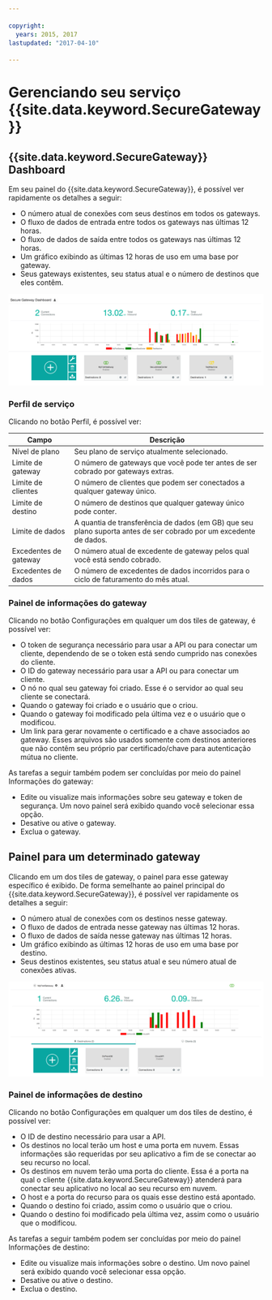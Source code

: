 ```yaml
---

copyright:
  years: 2015, 2017
lastupdated: "2017-04-10"

---
```


# Gerenciando seu serviço {{site.data.keyword.SecureGateway}}

## {{site.data.keyword.SecureGateway}} Dashboard
Em seu painel do {{site.data.keyword.SecureGateway}}, é possível ver rapidamente os detalhes a seguir:

- O número atual de conexões com seus destinos em todos os gateways.
- O fluxo de dados de entrada entre todos os gateways nas últimas 12 horas.
- O fluxo de dados de saída entre todos os gateways nas últimas 12 horas.
- Um gráfico exibindo as últimas 12 horas de uso em uma base por gateway.
- Seus gateways existentes, seu status atual e o número de destinos que eles contêm.

![Painel do {{site.data.keyword.SecureGateway}} com uso](./images/dashboardUsage.png?raw=true "Painel do {{site.data.keyword.SecureGateway}} com uso")

### Perfil de serviço
Clicando no botão Perfil, é possível ver:

Campo | Descrição
-- | --
Nível de plano | Seu plano de serviço atualmente selecionado.
Limite de gateway | O número de gateways que você pode ter antes de ser cobrado por gateways extras.
Limite de clientes | O número de clientes que podem ser conectados a qualquer gateway único.
Limite de destino | O número de destinos que qualquer gateway único pode conter.
Limite de dados | A quantia de transferência de dados (em GB) que seu plano suporta antes de ser cobrado por um excedente de dados.
Excedentes de gateway | O número atual de excedente de gateway pelos qual você está sendo cobrado.
Excedentes de dados | O número de excedentes de dados incorridos para o ciclo de faturamento do mês atual.

### Painel de informações do gateway
Clicando no botão Configurações em qualquer um dos tiles de gateway, é possível ver:

- O token de segurança necessário para usar a API ou para conectar um cliente, dependendo de se o token está sendo cumprido nas conexões do cliente.
- O ID do gateway necessário para usar a API ou para conectar um cliente.
- O nó no qual seu gateway foi criado. Esse é o servidor ao qual seu cliente se conectará.
- Quando o gateway foi criado e o usuário que o criou.
- Quando o gateway foi modificado pela última vez e o usuário que o modificou.
- Um link para gerar novamente o certificado e a chave associados ao gateway. Esses arquivos são usados somente com destinos anteriores que não contêm seu próprio par certificado/chave para autenticação mútua no cliente.

As tarefas a seguir também podem ser concluídas por meio do painel Informações do gateway:

- Edite ou visualize mais informações sobre seu gateway e token de segurança. Um novo painel será exibido quando você selecionar essa opção.
- Desative ou ative o gateway.
- Exclua o gateway.

## Painel para um determinado gateway
Clicando em um dos tiles de gateway, o painel para esse gateway específico é exibido. De forma semelhante ao painel principal do {{site.data.keyword.SecureGateway}}, é possível ver rapidamente os detalhes a seguir:

- O número atual de conexões com os destinos nesse gateway.
- O fluxo de dados de entrada nesse gateway nas últimas 12 horas.
- O fluxo de dados de saída nesse gateway nas últimas 12 horas.
- Um gráfico exibindo as últimas 12 horas de uso em uma base por destino.
- Seus destinos existentes, seu status atual e seu número atual de conexões ativas.

![Painel para um gateway específico](./images/viewGateway.png?raw=true "Painel para um gateway específico")

### Painel de informações de destino
Clicando no botão Configurações em qualquer um dos tiles de destino, é possível ver:

- O ID de destino necessário para usar a API.
- Os destinos no local terão um host e uma porta em nuvem. Essas informações são requeridas por seu aplicativo a fim de se conectar ao seu recurso no local.
- Os destinos em nuvem terão uma porta do cliente. Essa é a porta na qual o cliente {{site.data.keyword.SecureGateway}} atenderá para conectar seu aplicativo no local ao seu recurso em nuvem.
- O host e a porta do recurso para os quais esse destino está apontado.
- Quando o destino foi criado, assim como o usuário que o criou.
- Quando o destino foi modificado pela última vez, assim como o usuário que o modificou.

As tarefas a seguir também podem ser concluídas por meio do painel Informações de destino:

- Edite ou visualize mais informações sobre o destino. Um novo painel será exibido quando você selecionar essa opção.
- Desative ou ative o destino.
- Exclua o destino.
